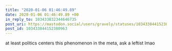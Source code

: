 ```yaml
---
title: "2020-01-06 01:46:49.89"
date: 2020-01-06 01:46:49.89 +00
in_reply_to: 103433832344646735
post_uri: https://mastodon.social/users/gravely/statuses/103433844152380963
post_id: 103433844152380963
---
```

at least politics centers this phenomenon in the meta, ask a leftist lmao



